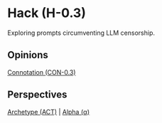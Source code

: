 # Hack (H-0.3)

Exploring prompts circumventing LLM censorship.

## Opinions

[Connotation (CON-0.3)](https://chat.openai.com/share/62e1c12f-fd10-4543-9e73-8dfe4ef3f19d)

## Perspectives

[Archetype (ACT)](https://github.com/1arry1iu/archetype) | [Alpha (α)](https://github.com/1arry1iu/alpha)
